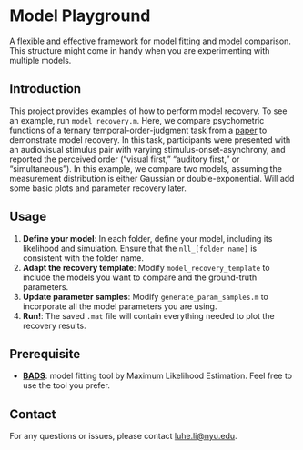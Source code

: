 # Model Playground
A flexible and effective framework for model fitting and model comparison. This structure might come in handy when you are experimenting with multiple models.

## Introduction
This project provides examples of how to perform model recovery. To see an example, run `model_recovery.m`.
Here, we compare psychometric functions of a ternary temporal-order-judgment task from a [paper](https://elifesciences.org/reviewed-preprints/97765) to demonstrate model recovery. In this task, participants were presented with an audiovisual stimulus pair with varying stimulus-onset-asynchrony, and reported the perceived order (“visual first,” “auditory first,” or “simultaneous”). In this example, we compare two models, assuming the measurement distribution is either Gaussian or double-exponential.
Will add some basic plots and parameter recovery later.

## Usage

1. **Define your model**: In each folder, define your model, including its likelihood and simulation. Ensure that the `nll_[folder name]` is consistent with the folder name.
2. **Adapt the recovery template**: Modify `model_recovery_template` to include the models you want to compare and the ground-truth parameters.
3. **Update parameter samples**: Modify `generate_param_samples.m` to incorporate all the model parameters you are using.
4. **Run!**: The saved `.mat` file will contain everything needed to plot the recovery results.

## Prerequisite
- **[BADS](https://github.com/acerbilab/bads)**: model fitting tool by Maximum Likelihood Estimation. Feel free to use the tool you prefer.

## Contact
For any questions or issues, please contact luhe.li@nyu.edu.
